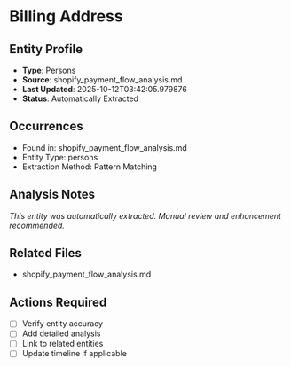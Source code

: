 # Billing Address

## Entity Profile
- **Type**: Persons
- **Source**: shopify_payment_flow_analysis.md
- **Last Updated**: 2025-10-12T03:42:05.979876
- **Status**: Automatically Extracted

## Occurrences
- Found in: shopify_payment_flow_analysis.md
- Entity Type: persons
- Extraction Method: Pattern Matching

## Analysis Notes
*This entity was automatically extracted. Manual review and enhancement recommended.*

## Related Files
- shopify_payment_flow_analysis.md

## Actions Required
- [ ] Verify entity accuracy
- [ ] Add detailed analysis
- [ ] Link to related entities
- [ ] Update timeline if applicable
